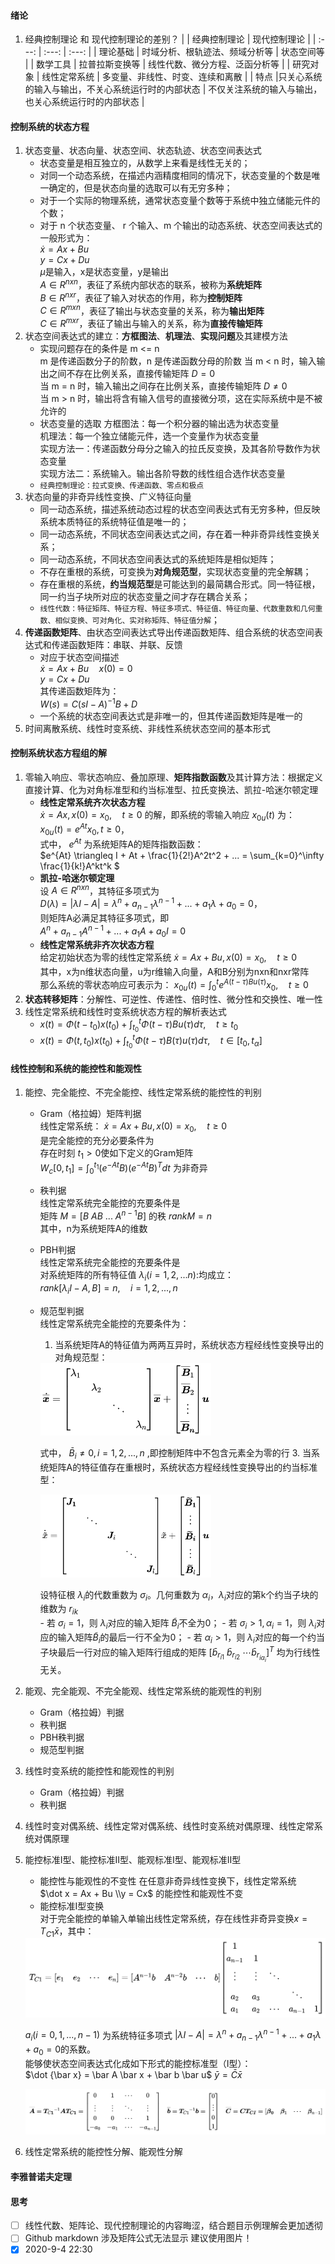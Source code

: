 #### 绪论
1. 经典控制理论 和 现代控制理论的差别？
   | | 经典控制理论 | 现代控制理论 |
   | :---: | :---: | :---: |
   | 理论基础 | 时域分析、根轨迹法、频域分析等 | 状态空间等 |
   | 数学工具 | 拉普拉斯变换等 | 线性代数、微分方程、泛函分析等 |
   | 研究对象 | 线性定常系统 | 多变量、非线性、时变、连续和离散 |
   | 特点 |只关心系统的输入与输出，不关心系统运行时的内部状态 | 不仅关注系统的输入与输出，也关心系统运行时的内部状态 |
#### 控制系统的状态方程
1. 状态变量、状态向量、状态空间、状态轨迹、状态空间表达式
   - 状态变量是相互独立的，从数学上来看是线性无关的；
   - 对同一个动态系统，在描述内涵精度相同的情况下，状态变量的个数是唯一确定的，但是状态向量的选取可以有无穷多种；
   - 对于一个实际的物理系统，通常状态变量个数等于系统中独立储能元件的个数；
   - 对于 n 个状态变量、 r 个输入、m 个输出的动态系统、状态空间表达式的一般形式为：  
   $\dot x = Ax + Bu$  
   $y = Cx + Du$  
   $\mu$是输入，x是状态变量，y是输出  
   $A \in R^{nxn}$，表征了系统内部状态的联系，被称为**系统矩阵**  
   $B \in R^{nxr}$，表征了输入对状态的作用，称为**控制矩阵**  
   $C \in R^{mxn}$，表征了输出与状态变量的关系，称为**输出矩阵**  
   $C \in R^{mxr}$，表征了输出与输入的关系，称为**直接传输矩阵**  
2. 状态空间表达式的建立：**方框图法**、**机理法**、**实现问题**及其建模方法
   - 实现问题存在的条件是 m <= n  
   m 是传递函数分子的阶数，n 是传递函数分母的阶数
   当 m < n 时，输入输出之间不存在比例关系，直接传输矩阵 $D = 0$  
   当 m = n 时，输入输出之间存在比例关系，直接传输矩阵 $D \neq 0$  
   当 m > n 时，输出将含有输入信号的直接微分项，这在实际系统中是不被允许的  
   - 状态变量的选取
   方框图法：每一个积分器的输出选为状态变量  
   机理法：每一个独立储能元件，选一个变量作为状态变量  
   实现方法一：传递函数分母分之输入的拉氏反变换，及其各阶导数作为状态变量  
   实现方法二：系统输入。输出各阶导数的线性组合选作状态变量  
   - `经典控制理论：拉式变换、传递函数、零点和极点`
3. 状态向量的非奇异线性变换、广义特征向量
   - 同一动态系统，描述系统动态过程的状态空间表达式有无穷多种，但反映系统本质特征的系统特征值是唯一的；
   - 同一动态系统，不同状态空间表达式之间，存在着一种非奇异线性变换关系；
   - 同一动态系统，不同状态空间表达式的系统矩阵是相似矩阵；
   - 不存在重根的系统，可变换为**对角规范型**，实现状态变量的完全解耦； 
   - 存在重根的系统，**约当规范型**是可能达到的最简耦合形式。同一特征根，同一约当子块所对应的状态变量之间才存在耦合关系；
   - `线性代数：特征矩阵、特征方程、特征多项式、特征值、特征向量、代数重数和几何重数、相似变换、可对角化、实对称矩阵、特征值分解`；
4. **传递函数矩阵**、由状态空间表达式导出传递函数矩阵、组合系统的状态空间表达式和传递函数矩阵：串联、并联、反馈
   - 对应于状态空间描述  
     $\dot x = Ax + Bu \quad x(0) = 0$  
     $y = Cx + Du$  
     其传递函数矩阵为：  
     $W(s) = C(sI - A)^{-1}B + D$  
   - 一个系统的状态空间表达式是非唯一的，但其传递函数矩阵是唯一的
5. 时间离散系统、线性时变系统、非线性系统状态空间的基本形式
#### 控制系统状态方程组的解
1. 零输入响应、零状态响应、叠加原理、**矩阵指数函数**及其计算方法：根据定义直接计算、化为对角标准型和约当标准型、拉氏变换法、凯拉-哈迷尔顿定理
   - **线性定常系统齐次状态方程**  
   $\dot x = Ax,x(0)=x_0, \quad t \geq 0$ 
   的解，即系统的零输入响应 $x_{0u}(t)$ 为：  
   $x_{0u}(t) = e^{At}x_0,t \geq 0$，  
   式中， $e^{At}$ 为系统矩阵A的矩阵指数函数：  
   $e^{At} \triangleq I + At + \frac{1}{2!}A^2t^2 + ... = \sum_{k=0}^\infty \frac{1}{k!}A^kt^k $
   - **凯拉-哈迷尔顿定理**  
   设 $A \in R^{nxn}$，其特征多项式为  
   $D(\lambda) = |\lambda I - A| = \lambda^n + a_{n-1}\lambda^{n-1} + ... + a_1\lambda + a_0 = 0$，  
   则矩阵A必满足其特征多项式，即  
   $A^n + a_{n-1}A^{n-1} + ... + a_1A + a_0I = 0$
   - **线性定常系统非齐次状态方程**  
   给定初始状态为零的线性定常系统
   $\dot x = Ax + Bu,x(0)=x_0, \quad t \geq 0$  
   其中，x为n维状态向量，u为r维输入向量，A和B分别为nxn和nxr常阵  
   那么系统的零状态响应可表示为：
   $x_{0u}(t) = \int_{0}^t e^{A(t-\tau)Bu(\tau)}x_0, \quad t \geq 0$  
2. **状态转移矩阵**：分解性、可逆性、传递性、倍时性、微分性和交换性、唯一性
3. 线性定常系统和线性时变系统状态方程的解析表达式
   - $x(t) = \Phi(t-t_0)x(t_0) + \int_{t_0}^t \Phi(t- \tau)Bu(\tau)d\tau, \quad t \geq t_0$ 
   - $x(t) = \Phi(t,t_0)x(t_0) + \int_{t_0}^t \Phi(t- \tau)B(\tau)u(\tau)d\tau, \quad t \in [t_0,t_\alpha]$
#### 线性控制和系统的能控性和能观性
1. 能控、完全能控、不完全能控、线性定常系统的能控性的判别
   - Gram（格拉姆）矩阵判据  
   线性定常系统： $\dot x = Ax + Bu,x(0) = x_0, \quad t \geq 0$  
   是完全能控的充分必要条件为  
   存在时刻 $t_1 > 0$使如下定义的Gram矩阵  
   $W_c[0,t_1]=\int_0^{t_1}(e^{-At}B)(e^{-At}B)^Tdt$ 为非奇异
   - 秩判据  
   线性定常系统完全能控的充要条件是  
   矩阵 $M=[B\ AB\ ...\ A^{n-1}B]$ 的秩 $rankM = n$  
   其中，n为系统矩阵A的维数
   - PBH判据  
   线性定常系统完全能控的充要条件是  
   对系统矩阵的所有特征值 $\lambda_i(i=1,2,...n)$:均成立：  
   $rank[\lambda_iI-A,B]=n, \quad i=1,2,...,n$
   - 规范型判据  
   线性定常系统完全能控的充要条件为：  
     1. 当系统矩阵A的特征值为两两互异时，系统状态方程经线性变换导出的对角规范型：
           
      <img src="./images/control_1.png" width="60%">   

      式中， $\bar B_i \neq 0,i=1,2,...,n$ ,即控制矩阵中不包含元素全为零的行
     3. 当系统矩阵A的特征值存在重根时，系统状态方程经线性变换导出的约当标准型： 
          
      <img src="./images/control_2.png" width="60%">  

      设特征根 $\lambda_i$的代数重数为 $\sigma_i$。几何重数为 $\alpha_i$，$\lambda_i$对应的第k个约当子块的维数为 $r_{ik}$  
         - 若 $\sigma_i = 1$，则 $\lambda_i$对应的输入矩阵 $\tilde B_i$不全为0；
         - 若 $\sigma_i > 1,\alpha_i = 1$，则 $\lambda_i$对应的输入矩阵$\tilde B_i$的最后一行不全为0；
         - 若 $\alpha_i > 1$，则 $\lambda_i$对应的每一个约当子块最后一行对应的输入矩阵行组成的矩阵 $[\bar b_{r_{i1}}\ \bar b_{r_{i2}}\  \cdots  \bar b_{r_{i\alpha_i}} ]^T$ 均为行线性无关。
2. 能观、完全能观、不完全能观、线性定常系统的能观性的判别
   - Gram（格拉姆）判据
   - 秩判据
   - PBH秩判据
   - 规范型判据
3. 线性时变系统的能控性和能观性的判别
   - Gram（格拉姆）判据
   - 秩判据
4. 线性时变对偶系统、线性定常对偶系统、线性时变系统对偶原理、线性定常系统对偶原理
5. 能控标准I型、能控标准II型、能观标准I型、能观标准II型
   - 能控性与能观性的不变性 
   在任意非奇异线性变换下，线性定常系统  
   $\dot x = Ax + Bu \\y = Cx$
   的能控性和能观性不变
   - 能控标准I型变换   
   对于完全能控的单输入单输出线性定常系统，存在线性非奇异变换$x = T_{C1}\bar x$，其中：  

   <img src="./images/control_3.png" width="100%">  

   $a_i(i=0,1,...,n-1)$ 为系统特征多项式 $|\lambda I-A|= \lambda^n + a_{n-1}\lambda^{n-1} + ... + a_1\lambda +a_0 = 0$的系数。  
   能够使状态空间表达式化成如下形式的能控标准型（I型）：  
   $\dot {\bar x} = \bar A \bar x + \bar b \bar u$
   $\bar y = \bar C \bar x$  

   <img src="./images/control_4.jpg" width="100%">  
   
6. 线性定常系统的能控性分解、能观性分解
#### 李雅普诺夫定理

#### 思考
- [ ] 线性代数、矩阵论、现代控制理论的内容晦涩，结合题目示例理解会更加透彻
- [ ] Github markdown 涉及矩阵公式无法显示 建议使用图片！
- [x] 2020-9-4 22:30
